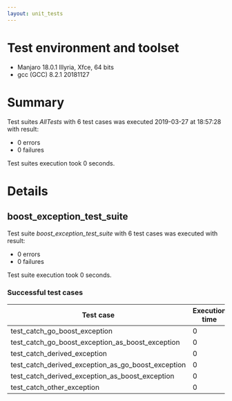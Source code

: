 ```yaml
---
layout: unit_tests
---
```


# Test environment and toolset 

* Manjaro 18.0.1 Illyria, Xfce, 64 bits
* gcc (GCC) 8.2.1 20181127

# Summary

Test suites *AllTests* with 6 test cases was executed 2019-03-27 at 18:57:28 with result:

* 0 errors
* 0 failures

Test suites execution took 0 seconds.

# Details

## boost_exception_test_suite

Test suite *boost_exception_test_suite* with 6 test cases was executed with result:

* 0 errors
* 0 failures

Test suite execution took 0 seconds.

### Successful test cases

Test case|Execution time
-|-
test_catch_go_boost_exception | 0
test_catch_go_boost_exception_as_boost_exception | 0
test_catch_derived_exception | 0
test_catch_derived_exception_as_go_boost_exception | 0
test_catch_derived_exception_as_boost_exception | 0
test_catch_other_exception | 0
